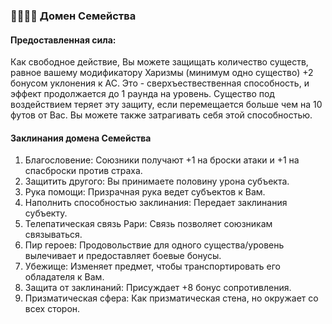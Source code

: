### 👨‍👩‍👧‍👦 Домен Семейства
#### Предоставленная сила:
Как свободное действие, Вы можете защищать количество существ, равное вашему модификатору Харизмы (минимум одно существо) +2 бонусом уклонения к AC. Это - сверхъествественная способность, и эффект продолжается до 1 раунда на уровень. Существо под воздействием теряет эту защиту, если перемещается больше чем на 10 футов от Вас. Вы можете также затрагивать себя этой способностью.
#### Заклинания домена Семейства
1. Благословение: Союзники получают +1 на броски атаки и +1 на спасброски против страха.
2. Защитить другого: Вы принимаете половину урона субъекта.
3. Рука помощи: Призрачная рука ведет субъектов к Вам.
4. Наполнить способностью заклинания: Передает заклинания субъекту.
5. Телепатическая связь Рари: Связь позволяет союзникам связываться.
6. Пир героев: Продовольствие для одного существа/уровень вылечивает и предоставляет боевые бонусы.
7. Убежище: Изменяет предмет, чтобы транспортировать его обладателя к Вам.
8. Защита от заклинаний: Присуждает +8 бонус сопротивления.
9. Призматическая сфера: Как призматическая стена, но окружает со всех сторон.